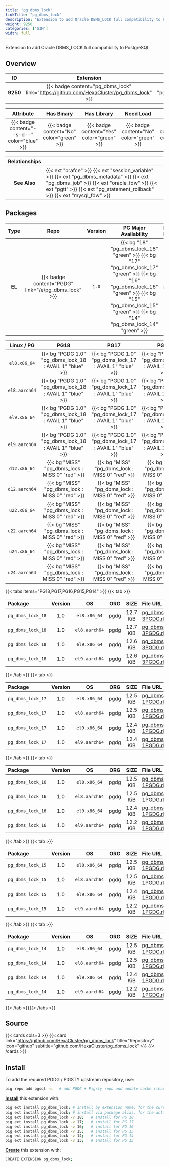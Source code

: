 ```yaml
---
title: "pg_dbms_lock"
linkTitle: "pg_dbms_lock"
description: "Extension to add Oracle DBMS_LOCK full compatibility to PostgreSQL"
weight: 9250
categories: ["SIM"]
width: full
---
```


Extension to add Oracle DBMS_LOCK full compatibility to PostgreSQL


## Overview

|    ID    | Extension |  Package   | Version |        Category        |           License            |       Language       |
|:--------:|:---------:|:----------:|:-------:|:----------------------:|:----------------------------:|:--------------------:|
| **9250** | {{< badge content="pg_dbms_lock" link="https://github.com/HexaCluster/pg_dbms_lock" >}} | {{< ext "pg_dbms_lock" >}} | `1.0` | {{< category "SIM" >}} | {{< license "PostgreSQL" >}} | {{< language "SQL" >}} |


|  Attribute | Has Binary | Has Library | Need Load | Has DDL | Relocatable | Trusted |
|:----------:|:----------:|:-----------:|:---------:|:-------:|:-----------:|:-------:|
| {{< badge content="--s-d--" color="blue" >}} | {{< badge content="No" color="green" >}} | {{< badge content="Yes" color="green" >}} | {{< badge content="No" color="green" >}} | {{< badge content="Yes" color="green" >}} | {{< badge content="no" color="red" >}} | {{< badge content="no" color="red" >}} |


| **Relationships** |   |
|:-----------------:|:----|
|   **See Also**    | {{< ext "orafce" >}} {{< ext "session_variable" >}} {{< ext "pg_dbms_metadata" >}} {{< ext "pg_dbms_job" >}} {{< ext "oracle_fdw" >}} {{< ext "pgtt" >}} {{< ext "pg_statement_rollback" >}} {{< ext "mysql_fdw" >}} |


## Packages

| Type | Repo | Version | PG Major Availability | Package Pattern | Dependencies |
|:----:|:----:|:-------:|:---------------------:|:----------------|:------------:|
| **EL** | {{< badge content="PGDG" link="/e/pg_dbms_lock" >}} | `1.0` | {{< bg "18" "pg_dbms_lock_18" "green" >}} {{< bg "17" "pg_dbms_lock_17" "green" >}} {{< bg "16" "pg_dbms_lock_16" "green" >}} {{< bg "15" "pg_dbms_lock_15" "green" >}} {{< bg "14" "pg_dbms_lock_14" "green" >}} | `pg_dbms_lock_$v` | - |


| **Linux** / **PG** |                  **PG18**                   |                  **PG17**                   |                  **PG16**                   |                  **PG15**                   |                  **PG14**                   |
|:------------------:|:-------------------------------------------:|:-------------------------------------------:|:-------------------------------------------:|:-------------------------------------------:|:-------------------------------------------:|
|    `el8.x86_64`    | {{< bg "PGDG 1.0" "pg_dbms_lock_18 : AVAIL 1" "blue" >}} | {{< bg "PGDG 1.0" "pg_dbms_lock_17 : AVAIL 1" "blue" >}} | {{< bg "PGDG 1.0" "pg_dbms_lock_16 : AVAIL 1" "blue" >}} | {{< bg "PGDG 1.0" "pg_dbms_lock_15 : AVAIL 1" "blue" >}} | {{< bg "PGDG 1.0" "pg_dbms_lock_14 : AVAIL 1" "blue" >}} |
|    `el8.aarch64`    | {{< bg "PGDG 1.0" "pg_dbms_lock_18 : AVAIL 1" "blue" >}} | {{< bg "PGDG 1.0" "pg_dbms_lock_17 : AVAIL 1" "blue" >}} | {{< bg "PGDG 1.0" "pg_dbms_lock_16 : AVAIL 1" "blue" >}} | {{< bg "PGDG 1.0" "pg_dbms_lock_15 : AVAIL 1" "blue" >}} | {{< bg "PGDG 1.0" "pg_dbms_lock_14 : AVAIL 1" "blue" >}} |
|    `el9.x86_64`    | {{< bg "PGDG 1.0" "pg_dbms_lock_18 : AVAIL 1" "blue" >}} | {{< bg "PGDG 1.0" "pg_dbms_lock_17 : AVAIL 1" "blue" >}} | {{< bg "PGDG 1.0" "pg_dbms_lock_16 : AVAIL 1" "blue" >}} | {{< bg "PGDG 1.0" "pg_dbms_lock_15 : AVAIL 1" "blue" >}} | {{< bg "PGDG 1.0" "pg_dbms_lock_14 : AVAIL 1" "blue" >}} |
|    `el9.aarch64`    | {{< bg "PGDG 1.0" "pg_dbms_lock_18 : AVAIL 1" "blue" >}} | {{< bg "PGDG 1.0" "pg_dbms_lock_17 : AVAIL 1" "blue" >}} | {{< bg "PGDG 1.0" "pg_dbms_lock_16 : AVAIL 1" "blue" >}} | {{< bg "PGDG 1.0" "pg_dbms_lock_15 : AVAIL 1" "blue" >}} | {{< bg "PGDG 1.0" "pg_dbms_lock_14 : AVAIL 1" "blue" >}} |
|    `d12.x86_64`    |      {{< bg "MISS" "pg_dbms_lock : MISS 0" "red" >}}      |      {{< bg "MISS" "pg_dbms_lock : MISS 0" "red" >}}      |      {{< bg "MISS" "pg_dbms_lock : MISS 0" "red" >}}      |      {{< bg "MISS" "pg_dbms_lock : MISS 0" "red" >}}      |      {{< bg "MISS" "pg_dbms_lock : MISS 0" "red" >}}      |
|    `d12.aarch64`    |      {{< bg "MISS" "pg_dbms_lock : MISS 0" "red" >}}      |      {{< bg "MISS" "pg_dbms_lock : MISS 0" "red" >}}      |      {{< bg "MISS" "pg_dbms_lock : MISS 0" "red" >}}      |      {{< bg "MISS" "pg_dbms_lock : MISS 0" "red" >}}      |      {{< bg "MISS" "pg_dbms_lock : MISS 0" "red" >}}      |
|    `u22.x86_64`    |      {{< bg "MISS" "pg_dbms_lock : MISS 0" "red" >}}      |      {{< bg "MISS" "pg_dbms_lock : MISS 0" "red" >}}      |      {{< bg "MISS" "pg_dbms_lock : MISS 0" "red" >}}      |      {{< bg "MISS" "pg_dbms_lock : MISS 0" "red" >}}      |      {{< bg "MISS" "pg_dbms_lock : MISS 0" "red" >}}      |
|    `u22.aarch64`    |      {{< bg "MISS" "pg_dbms_lock : MISS 0" "red" >}}      |      {{< bg "MISS" "pg_dbms_lock : MISS 0" "red" >}}      |      {{< bg "MISS" "pg_dbms_lock : MISS 0" "red" >}}      |      {{< bg "MISS" "pg_dbms_lock : MISS 0" "red" >}}      |      {{< bg "MISS" "pg_dbms_lock : MISS 0" "red" >}}      |
|    `u24.x86_64`    |      {{< bg "MISS" "pg_dbms_lock : MISS 0" "red" >}}      |      {{< bg "MISS" "pg_dbms_lock : MISS 0" "red" >}}      |      {{< bg "MISS" "pg_dbms_lock : MISS 0" "red" >}}      |      {{< bg "MISS" "pg_dbms_lock : MISS 0" "red" >}}      |      {{< bg "MISS" "pg_dbms_lock : MISS 0" "red" >}}      |
|    `u24.aarch64`    |      {{< bg "MISS" "pg_dbms_lock : MISS 0" "red" >}}      |      {{< bg "MISS" "pg_dbms_lock : MISS 0" "red" >}}      |      {{< bg "MISS" "pg_dbms_lock : MISS 0" "red" >}}      |      {{< bg "MISS" "pg_dbms_lock : MISS 0" "red" >}}      |      {{< bg "MISS" "pg_dbms_lock : MISS 0" "red" >}}      |


{{< tabs items="PG18,PG17,PG16,PG15,PG14" >}}
{{< tab >}}

| **Package** | **Version** | **OS** | **ORG** | **SIZE** | **File URL** |
|:------------|:-----------:|:------:|:-------:|:--------:|:--------------|
| `pg_dbms_lock_18` | 1.0 | `el8.x86_64` | pgdg | 12.7 KiB | [pg_dbms_lock_18-1.0-3PGDG.rhel8.noarch.rpm](https://download.postgresql.org/pub/repos/yum/18/redhat/rhel-8-x86_64/pg_dbms_lock_18-1.0-3PGDG.rhel8.noarch.rpm) |
| `pg_dbms_lock_18` | 1.0 | `el8.aarch64` | pgdg | 12.7 KiB | [pg_dbms_lock_18-1.0-3PGDG.rhel8.noarch.rpm](https://download.postgresql.org/pub/repos/yum/18/redhat/rhel-8-aarch64/pg_dbms_lock_18-1.0-3PGDG.rhel8.noarch.rpm) |
| `pg_dbms_lock_18` | 1.0 | `el9.x86_64` | pgdg | 12.6 KiB | [pg_dbms_lock_18-1.0-3PGDG.rhel9.noarch.rpm](https://download.postgresql.org/pub/repos/yum/18/redhat/rhel-9-x86_64/pg_dbms_lock_18-1.0-3PGDG.rhel9.noarch.rpm) |
| `pg_dbms_lock_18` | 1.0 | `el9.aarch64` | pgdg | 12.6 KiB | [pg_dbms_lock_18-1.0-3PGDG.rhel9.noarch.rpm](https://download.postgresql.org/pub/repos/yum/18/redhat/rhel-9-aarch64/pg_dbms_lock_18-1.0-3PGDG.rhel9.noarch.rpm) |

{{< /tab >}}
{{< tab >}}

| **Package** | **Version** | **OS** | **ORG** | **SIZE** | **File URL** |
|:------------|:-----------:|:------:|:-------:|:--------:|:--------------|
| `pg_dbms_lock_17` | 1.0 | `el8.x86_64` | pgdg | 12.5 KiB | [pg_dbms_lock_17-1.0-1PGDG.rhel8.noarch.rpm](https://download.postgresql.org/pub/repos/yum/17/redhat/rhel-8-x86_64/pg_dbms_lock_17-1.0-1PGDG.rhel8.noarch.rpm) |
| `pg_dbms_lock_17` | 1.0 | `el8.aarch64` | pgdg | 12.5 KiB | [pg_dbms_lock_17-1.0-1PGDG.rhel8.noarch.rpm](https://download.postgresql.org/pub/repos/yum/17/redhat/rhel-8-aarch64/pg_dbms_lock_17-1.0-1PGDG.rhel8.noarch.rpm) |
| `pg_dbms_lock_17` | 1.0 | `el9.x86_64` | pgdg | 12.4 KiB | [pg_dbms_lock_17-1.0-1PGDG.rhel9.noarch.rpm](https://download.postgresql.org/pub/repos/yum/17/redhat/rhel-9-x86_64/pg_dbms_lock_17-1.0-1PGDG.rhel9.noarch.rpm) |
| `pg_dbms_lock_17` | 1.0 | `el9.aarch64` | pgdg | 12.4 KiB | [pg_dbms_lock_17-1.0-1PGDG.rhel9.noarch.rpm](https://download.postgresql.org/pub/repos/yum/17/redhat/rhel-9-aarch64/pg_dbms_lock_17-1.0-1PGDG.rhel9.noarch.rpm) |

{{< /tab >}}
{{< tab >}}

| **Package** | **Version** | **OS** | **ORG** | **SIZE** | **File URL** |
|:------------|:-----------:|:------:|:-------:|:--------:|:--------------|
| `pg_dbms_lock_16` | 1.0 | `el8.x86_64` | pgdg | 12.5 KiB | [pg_dbms_lock_16-1.0-1PGDG.rhel8.noarch.rpm](https://download.postgresql.org/pub/repos/yum/16/redhat/rhel-8-x86_64/pg_dbms_lock_16-1.0-1PGDG.rhel8.noarch.rpm) |
| `pg_dbms_lock_16` | 1.0 | `el8.aarch64` | pgdg | 12.5 KiB | [pg_dbms_lock_16-1.0-1PGDG.rhel8.noarch.rpm](https://download.postgresql.org/pub/repos/yum/16/redhat/rhel-8-aarch64/pg_dbms_lock_16-1.0-1PGDG.rhel8.noarch.rpm) |
| `pg_dbms_lock_16` | 1.0 | `el9.x86_64` | pgdg | 12.4 KiB | [pg_dbms_lock_16-1.0-1PGDG.rhel9.noarch.rpm](https://download.postgresql.org/pub/repos/yum/16/redhat/rhel-9-x86_64/pg_dbms_lock_16-1.0-1PGDG.rhel9.noarch.rpm) |
| `pg_dbms_lock_16` | 1.0 | `el9.aarch64` | pgdg | 12.2 KiB | [pg_dbms_lock_16-1.0-1PGDG.rhel9.noarch.rpm](https://download.postgresql.org/pub/repos/yum/16/redhat/rhel-9-aarch64/pg_dbms_lock_16-1.0-1PGDG.rhel9.noarch.rpm) |

{{< /tab >}}
{{< tab >}}

| **Package** | **Version** | **OS** | **ORG** | **SIZE** | **File URL** |
|:------------|:-----------:|:------:|:-------:|:--------:|:--------------|
| `pg_dbms_lock_15` | 1.0 | `el8.x86_64` | pgdg | 12.5 KiB | [pg_dbms_lock_15-1.0-1PGDG.rhel8.noarch.rpm](https://download.postgresql.org/pub/repos/yum/15/redhat/rhel-8-x86_64/pg_dbms_lock_15-1.0-1PGDG.rhel8.noarch.rpm) |
| `pg_dbms_lock_15` | 1.0 | `el8.aarch64` | pgdg | 12.5 KiB | [pg_dbms_lock_15-1.0-1PGDG.rhel8.noarch.rpm](https://download.postgresql.org/pub/repos/yum/15/redhat/rhel-8-aarch64/pg_dbms_lock_15-1.0-1PGDG.rhel8.noarch.rpm) |
| `pg_dbms_lock_15` | 1.0 | `el9.x86_64` | pgdg | 12.4 KiB | [pg_dbms_lock_15-1.0-1PGDG.rhel9.noarch.rpm](https://download.postgresql.org/pub/repos/yum/15/redhat/rhel-9-x86_64/pg_dbms_lock_15-1.0-1PGDG.rhel9.noarch.rpm) |
| `pg_dbms_lock_15` | 1.0 | `el9.aarch64` | pgdg | 12.2 KiB | [pg_dbms_lock_15-1.0-1PGDG.rhel9.noarch.rpm](https://download.postgresql.org/pub/repos/yum/15/redhat/rhel-9-aarch64/pg_dbms_lock_15-1.0-1PGDG.rhel9.noarch.rpm) |

{{< /tab >}}
{{< tab >}}

| **Package** | **Version** | **OS** | **ORG** | **SIZE** | **File URL** |
|:------------|:-----------:|:------:|:-------:|:--------:|:--------------|
| `pg_dbms_lock_14` | 1.0 | `el8.x86_64` | pgdg | 12.5 KiB | [pg_dbms_lock_14-1.0-1PGDG.rhel8.noarch.rpm](https://download.postgresql.org/pub/repos/yum/14/redhat/rhel-8-x86_64/pg_dbms_lock_14-1.0-1PGDG.rhel8.noarch.rpm) |
| `pg_dbms_lock_14` | 1.0 | `el8.aarch64` | pgdg | 12.5 KiB | [pg_dbms_lock_14-1.0-1PGDG.rhel8.noarch.rpm](https://download.postgresql.org/pub/repos/yum/14/redhat/rhel-8-aarch64/pg_dbms_lock_14-1.0-1PGDG.rhel8.noarch.rpm) |
| `pg_dbms_lock_14` | 1.0 | `el9.x86_64` | pgdg | 12.4 KiB | [pg_dbms_lock_14-1.0-1PGDG.rhel9.noarch.rpm](https://download.postgresql.org/pub/repos/yum/14/redhat/rhel-9-x86_64/pg_dbms_lock_14-1.0-1PGDG.rhel9.noarch.rpm) |
| `pg_dbms_lock_14` | 1.0 | `el9.aarch64` | pgdg | 12.2 KiB | [pg_dbms_lock_14-1.0-1PGDG.rhel9.noarch.rpm](https://download.postgresql.org/pub/repos/yum/14/redhat/rhel-9-aarch64/pg_dbms_lock_14-1.0-1PGDG.rhel9.noarch.rpm) |

{{< /tab >}}{{< /tabs >}}

## Source

{{< cards cols=3 >}}
{{< card link="https://github.com/HexaCluster/pg_dbms_lock" title="Repository" icon="github" subtitle="github.com/HexaCluster/pg_dbms_lock" >}}
{{< /cards >}}


## Install

To add the required PGDG / PIGSTY upstream repository, use:

```bash
pig repo add pgsql -u   # add PGDG + Pigsty repo and update cache (leave existing repos)
```

[**Install**](https://ext.pgsty.com/usage/install) this extension with:

```bash
pig ext install pg_dbms_lock; # install by extension name, for the current active PG version
pig ext install pg_dbms_lock; # install via package alias, for the active PG version
pig ext install pg_dbms_lock -v 18;   # install for PG 18
pig ext install pg_dbms_lock -v 17;   # install for PG 17
pig ext install pg_dbms_lock -v 16;   # install for PG 16
pig ext install pg_dbms_lock -v 15;   # install for PG 15
pig ext install pg_dbms_lock -v 14;   # install for PG 14
pig ext install pg_dbms_lock -v 13;   # install for PG 13

```

[**Create**](https://ext.pgsty.com/usage/create) this extension with:

```bash
CREATE EXTENSION pg_dbms_lock;
```

